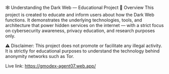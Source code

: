 🕸️ Understanding the Dark Web — Educational Project
📘 Overview
This project is created to educate and inform users about how the Dark Web functions. It demonstrates the underlying technologies, tools, and architecture that power hidden services on the internet — with a strict focus on cybersecurity awareness, privacy education, and research purposes only.

⚠️ Disclaimer: This project does not promote or facilitate any illegal activity. It is strictly for educational purposes to understand the technology behind anonymity networks such as Tor.


Live link: https://gmodex-agent07.web.app/
